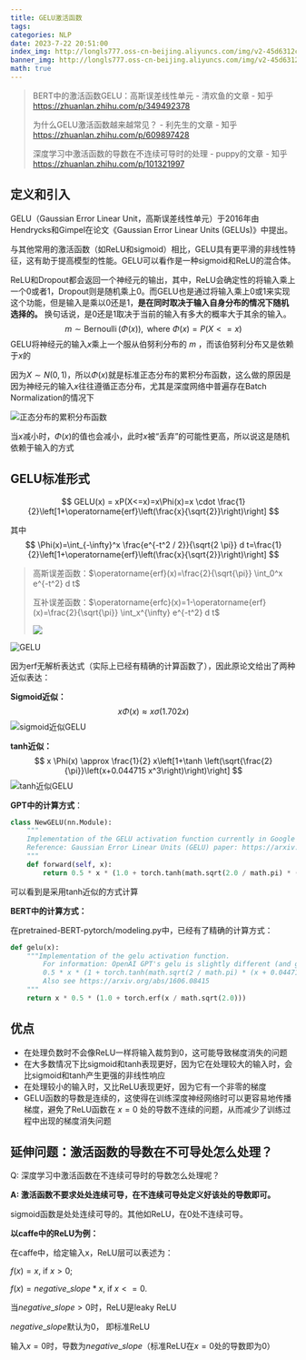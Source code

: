 ```yaml
---
title: GELU激活函数
tags: 
categories: NLP
date: 2023-7-22 20:51:00
index_img: http://longls777.oss-cn-beijing.aliyuncs.com/img/v2-45d6312c444b7548558132cea30e3808_720w.webp
banner_img: http://longls777.oss-cn-beijing.aliyuncs.com/img/v2-45d6312c444b7548558132cea30e3808_720w.webp
math: true
---
```


> BERT中的激活函数GELU：高斯误差线性单元 - 清欢鱼的文章 - 知乎 https://zhuanlan.zhihu.com/p/349492378
>
> 为什么GELU激活函数越来越常见？ - 利先生的文章 - 知乎 https://zhuanlan.zhihu.com/p/609897428
>
> 深度学习中激活函数的导数在不连续可导时的处理 - puppy的文章 - 知乎 https://zhuanlan.zhihu.com/p/101321997

## 定义和引入

GELU（Gaussian Error Linear Unit，高斯误差线性单元）于2016年由Hendrycks和Gimpel在论文《Gaussian Error Linear Units (GELUs)》中提出。

与其他常用的激活函数（如ReLU和sigmoid）相比，GELU具有更平滑的非线性特征，这有助于提高模型的性能。GELU可以看作是一种sigmoid和ReLU的混合体。



ReLU和Dropout都会返回一个神经元的输出，其中，ReLU会确定性的将输入乘上一个0或者1，Dropout则是随机乘上0。而GELU也是通过将输入乘上0或1来实现这个功能，但是输入是乘以0还是1，**是在同时取决于输入自身分布的情况下随机选择的。** 换句话说，是0还是1取决于当前的输入有多大的概率大于其余的输入。
$$
m \sim \operatorname{Bernoulli}(\Phi(x)), \text { where } \Phi(x)=P(X<=x)
$$
GELU将神经元的输入$x$乘上一个服从伯努利分布的 $m$ ，而该伯努利分布又是依赖于$x$的

因为$X \sim N(0,1)$，所以$\Phi(x)$就是标准正态分布的累积分布函数，这么做的原因是因为神经元的输入$x$往往遵循正态分布，尤其是深度网络中普遍存在Batch Normalization的情况下

![正态分布的累积分布函数](http://longls777.oss-cn-beijing.aliyuncs.com/img/v2-53dabc61fef4c916739a83893837af37_720w.webp)

当$x$减小时，$\Phi(x)$的值也会减小，此时$x$被“丢弃”的可能性更高，所以说这是随机依赖于输入的方式



## GELU标准形式

$$
GELU(x) = xP(X<=x)=x\Phi(x)=x \cdot \frac{1}{2}\left[1+\operatorname{erf}\left(\frac{x}{\sqrt{2}}\right)\right]
$$

其中
$$
\Phi(x)=\int_{-\infty}^x \frac{e^{-t^2 / 2}}{\sqrt{2 \pi}} d t=\frac{1}{2}\left[1+\operatorname{erf}\left(\frac{x}{\sqrt{2}}\right)\right]
$$

> 高斯误差函数：$\operatorname{erf}(x)=\frac{2}{\sqrt{\pi}} \int_0^x e^{-t^2} d t$
>
> 互补误差函数：$\operatorname{erfc}(x)=1-\operatorname{erf}(x)=\frac{2}{\sqrt{\pi}} \int_x^{\infty} e^{-t^2} d t$
>
> ![](http://longls777.oss-cn-beijing.aliyuncs.com/img/1015018-20210910114414069-356400172.png)

![GELU](http://longls777.oss-cn-beijing.aliyuncs.com/img/v2-45d6312c444b7548558132cea30e3808_720w.webp)

因为erf无解析表达式（实际上已经有精确的计算函数了），因此原论文给出了两种近似表达：

**Sigmoid近似：**
$$
x \Phi(x) \approx x \sigma(1.702 x)
$$
![sigmoid近似GELU](http://longls777.oss-cn-beijing.aliyuncs.com/img/v2-9df2f1afc405f0d4fc4c025f4dd348a8_720w.webp)

**tanh近似：**
$$
x \Phi(x) \approx \frac{1}{2} x\left[1+\tanh \left(\sqrt{\frac{2}{\pi}}\left(x+0.044715 x^3\right)\right)\right]
$$
![tanh近似GELU](http://longls777.oss-cn-beijing.aliyuncs.com/img/v2-8e88381d6426a69149c342de1eebbb3e_720w.webp)



**GPT中的计算方式**：

```python
class NewGELU(nn.Module):
    """
    Implementation of the GELU activation function currently in Google BERT repo (identical to OpenAI GPT).
    Reference: Gaussian Error Linear Units (GELU) paper: https://arxiv.org/abs/1606.08415
    """
    def forward(self, x):
        return 0.5 * x * (1.0 + torch.tanh(math.sqrt(2.0 / math.pi) * (x + 0.044715 * torch.pow(x, 3.0))))

```

可以看到是采用tanh近似的方式计算



**BERT中的计算方式：**

在pretrained-BERT-pytorch/modeling.py中，已经有了精确的计算方式：

```python
def gelu(x):
    """Implementation of the gelu activation function.
        For information: OpenAI GPT's gelu is slightly different (and gives slightly different results):
        0.5 * x * (1 + torch.tanh(math.sqrt(2 / math.pi) * (x + 0.044715 * torch.pow(x, 3))))
        Also see https://arxiv.org/abs/1606.08415
    """
    return x * 0.5 * (1.0 + torch.erf(x / math.sqrt(2.0)))
```



## 优点

- 在处理负数时不会像ReLU一样将输入裁剪到0，这可能导致梯度消失的问题
- 在大多数情况下比sigmoid和tanh表现更好，因为它在处理较大的输入时，会比sigmoid和tanh产生更强的非线性响应
- 在处理较小的输入时，又比ReLU表现更好，因为它有一个非零的梯度
- GELU函数的导数是连续的，这使得在训练深度神经网络时可以更容易地传播梯度，避免了ReLU函数在 $x=0$ 处的导数不连续的问题，从而减少了训练过程中出现的梯度消失问题



## 延伸问题：激活函数的导数在不可导处怎么处理？

Q: 深度学习中激活函数在不连续可导时的导数怎么处理呢？

**A: 激活函数不要求处处连续可导，在不连续可导处定义好该处的导数即可。**

sigmoid函数是处处连续可导的。其他如ReLU，在0处不连续可导。

**以caffe中的ReLU为例：**

在caffe中，给定输入x，ReLU层可以表述为：

$f(x) = x$, if $x>0$;

$f(x) = negative\_slope * x$, if $x <=0$.

当$negative\_slope>0$时，ReLU是leaky ReLU

$negative\_slope$默认为0， 即标准ReLU

输入$x=0$时，导数为$negative\_slope$（标准ReLU在$x=0$处的导数即为0）